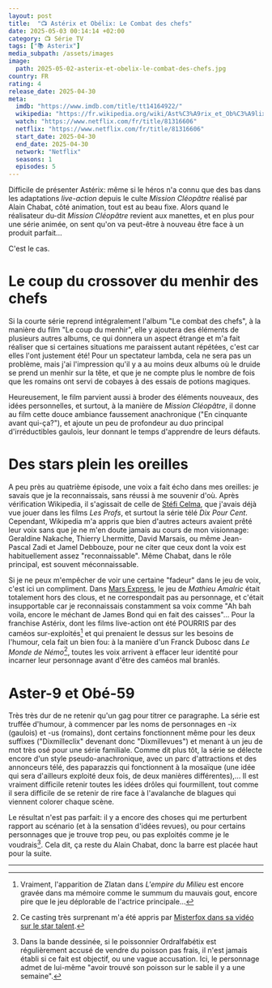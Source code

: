 ```yaml
---
layout: post
title:  "📺 Astérix et Obélix: Le Combat des chefs"
date: 2025-05-03 00:14:14 +02:00
category: 📺 Série TV
tags: ["📚 Asterix"]
media_subpath: /assets/images
image:
  path: 2025-05-02-asterix-et-obelix-le-combat-des-chefs.jpg
country: FR
rating: 4
release_date: 2025-04-30
meta:
  imdb: "https://www.imdb.com/title/tt14164922/"
  wikipedia: "https://fr.wikipedia.org/wiki/Ast%C3%A9rix_et_Ob%C3%A9lix_:_Le_Combat_des_chefs"
  watch: "https://www.netflix.com/fr/title/81316606"
  netflix: "https://www.netflix.com/fr/title/81316606"
  start_date: 2025-04-30
  end_date: 2025-04-30
  network: "Netflix"
  seasons: 1
  episodes: 5
---
```


Difficile de présenter Astérix: même si le héros n'a connu que des bas dans les adaptations *live-action* depuis le culte *Mission Cléopâtre* réalisé par Alain Chabat, côté animation, tout est au beau fixe. Alors quand le réalisateur du-dit *Mission Cléopâtre* revient aux manettes, et en plus pour une série animée, on sent qu'on va peut-être à nouveau être face à un produit parfait...

C'est le cas.

# Le coup du crossover du menhir des chefs

Si la courte série reprend intégralement l'album "Le combat des chefs", à la manière du film "Le coup du menhir", elle y ajoutera des éléments de plusieurs autres albums, ce qui donnera un aspect étrange et m'a fait réaliser que si certaines situations me paraissent autant répétées, c'est car elles l'ont justement été! Pour un spectateur lambda, cela ne sera pas un problème, mais j'ai l'impression qu'il y a au moins deux albums où le druide se prend un menhir sur la tête, et que je ne compte plus le nombre de fois que les romains ont servi de cobayes à des essais de potions magiques.

Heureusement, le film parvient aussi à broder des éléments nouveaux, des idées personnelles, et surtout, à la manière de *Mission Cléopâtre*, il donne au film cette douce ambiance faussement anachronique ("En cinquante avant qui-ça?"), et ajoute un peu de profondeur au duo principal d'irréductibles gaulois, leur donnant le temps d'apprendre de leurs défauts.

# Des stars plein les oreilles

A peu près au quatrième épisode, une voix a fait écho dans mes oreilles: je savais que je la reconnaissais, sans réussi à me souvenir d'où. Après vérification Wikipedia, il s'agissait de celle de [<i class="fab fa-wikipedia-w"></i> Stéfi Celma](https://fr.wikipedia.org/wiki/St%C3%A9fi_Celma), que j'avais déjà vue jouer dans les films *Les Profs*, et surtout la série télé *Dix Pour Cent*. Cependant, Wikipedia m'a appris que bien d'autres acteurs avaient prêté leur voix sans que je ne m'en doute jamais au cours de mon visionnage: Geraldine Nakache, Thierry Lhermitte, David Marsais, ou même Jean-Pascal Zadi et Jamel Debbouze, pour ne citer que ceux dont la voix est habituellement assez "reconnaissable". Même Chabat, dans le rôle principal, est souvent méconnaissable.

Si je ne peux m'empêcher de voir une certaine "fadeur" dans le jeu de voix, c'est ici un compliment. Dans [<i class="fab fa-wikipedia-w"></i> Mars Express](https://fr.wikipedia.org/wiki/Mars_Express_(film)), le jeu de *Mathieu Amalric* était totalement hors des clous, et ne correspondait pas au personnage, et c'était insupportable car je reconnaissais constamment sa voix comme "Ah bah voila, encore le méchant de James Bond qui en fait des caisses"... Pour la franchise Astérix, dont les films live-action ont été POURRIS par des caméos sur-exploités[^1] et qui prenaient le dessus sur les besoins de l'humour, cela fait un bien fou: à la manière d'un Franck Dubosc dans *Le Monde de Némo*[^2], toutes les voix arrivent à effacer leur identité pour incarner leur personnage avant d'être des caméos mal branlés.

# Aster-9 et Obé-59

Très très dur de ne retenir qu'un gag pour titrer ce paragraphe. La série est truffée d'humour, à commencer par les noms de personnages en -ix (gaulois) et -us (romains), dont certains fonctionnent même pour les deux suffixes ("Dixmilleclix" devenant donc "Dixmillevues") et menant à un jeu de mot très osé pour une série familiale. Comme dit plus tôt, la série se délecte encore d'un style pseudo-anachronique, avec un parc d'attractions et des annonceurs télé, des paparazzis qui fonctionnent à la mosaïque (une idée qui sera d'ailleurs exploité deux fois, de deux manières différentes),... Il est vraiment difficile retenir toutes les idées drôles qui fourmillent, tout comme il sera difficile de se retenir de rire face à l'avalanche de blagues qui viennent colorer chaque scène.

Le résultat n'est pas parfait: il y a encore des choses qui me perturbent rapport au scénario (et à la sensation d'idées revues), ou pour certains personnages que je trouve trop peu, ou pas exploités comme je le voudrais[^3]. Cela dit, ça reste du Alain Chabat, donc la barre est placée haut pour la suite.

* * *
[^1]: Vraiment, l'apparition de Zlatan dans *L'empire du Milieu* est encore gravée dans ma mémoire comme le summum du mauvais gout, encore pire que le jeu déplorable de l'actrice principale...
[^2]: Ce casting très surprenant m'a été appris par [<i class="fab fa-youtube"></i> Misterfox dans sa vidéo sur le star talent](https://www.youtube.com/watch?v=6LKejgHS3w8).
[^3]: Dans la bande dessinée, si le poissonnier Ordralfabétix est régulièrement accusé de vendre du poisson pas frais, il n'est jamais établi si ce fait est objectif, ou une vague accusation. Ici, le personnage admet de lui-même "avoir trouvé son poisson sur le sable il y a une semaine".

